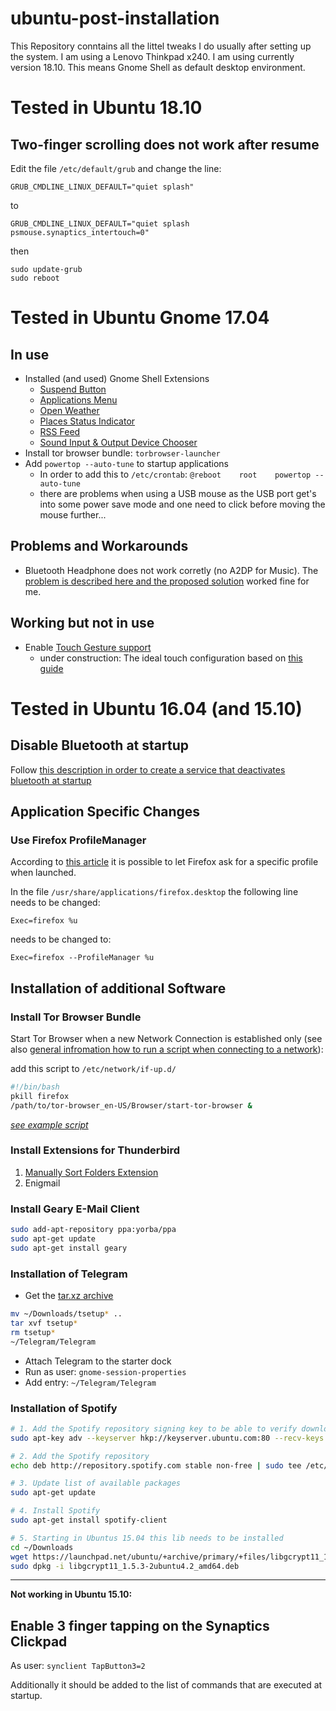 # ubuntu-post-installation
This Repository conntains all the littel tweaks I do usually after setting up the system. I am using a Lenovo Thinkpad x240. I am using currently version 18.10. This means Gnome Shell as default desktop environment.

# Tested in Ubuntu 18.10

## Two-finger scrolling does not work after resume

Edit the file `/etc/default/grub` and change the line:

```
GRUB_CMDLINE_LINUX_DEFAULT="quiet splash"
```

to
```
GRUB_CMDLINE_LINUX_DEFAULT="quiet splash psmouse.synaptics_intertouch=0"
```

then
```
sudo update-grub
sudo reboot
```

# Tested in Ubuntu Gnome 17.04

## In use

- Installed (and used) Gnome Shell Extensions
  - [Suspend Button](https://extensions.gnome.org/extension/826/suspend-button/)
  - [Applications Menu](https://extensions.gnome.org/extension/6/applications-menu/)
  - [Open Weather](https://extensions.gnome.org/extension/750/openweather/)
  - [Places Status Indicator](https://extensions.gnome.org/extension/8/places-status-indicator/)
  - [RSS Feed](https://extensions.gnome.org/extension/948/rss-feed/)
  - [Sound Input & Output Device Chooser](https://extensions.gnome.org/extension/906/sound-output-device-chooser/)
- Install tor browser bundle: `torbrowser-launcher`
- Add `powertop --auto-tune` to startup applications
  - In order to add this to `/etc/crontab`: `@reboot 	root	powertop --auto-tune`
  - there are problems when using a USB mouse as the USB port get's into some power save mode and one need to click before moving the mouse further...

## Problems and Workarounds

- Bluetooth Headphone does not work corretly (no A2DP for Music). The [problem is described here and the proposed solution](https://askubuntu.com/questions/934381/bluetooth-speaker-not-doing-a2dp-ubuntu-gnome-17-04) worked fine for me.

## Working but not in use

- Enable [Touch Gesture support](https://github.com/bulletmark/libinput-gestures)
  - under construction: The ideal touch configuration based on [this guide](https://wiki.gnome.org/Design/OS/Gestures)

# Tested in Ubuntu 16.04 (and 15.10)
## Disable Bluetooth at startup
Follow [this description in order to create a service that deactivates bluetooth at startup](https://wiki.ubuntuusers.de/Bluetooth/Einrichtung#Deaktivierung-beim-Start)

## Application Specific Changes

### Use Firefox ProfileManager

According to [this
article](https://developer.mozilla.org/en-US/Firefox/Multiple_profiles) it is possible to let Firefox ask for a specific
profile when launched.

In the file `/usr/share/applications/firefox.desktop` the following line needs to be changed:
```
Exec=firefox %u
```
needs to be changed to:
```
Exec=firefox --ProfileManager %u
```

## Installation of additional Software

### Install Tor Browser Bundle

Start Tor Browser when a new Network Connection is established only (see also [general infromation how to run a script when connecting to a network](https://wiki.ubuntu.com/OnNetworkConnectionRunScript)):

add this script to `/etc/network/if-up.d/`

```bash
#!/bin/bash
pkill firefox
/path/to/tor-browser_en-US/Browser/start-tor-browser &
```
*[see example script](https://github.com/jukey/ubuntu-post-installation/blob/master/scripts/restart-tor-browser.sh)*

### Install Extensions for Thunderbird

1. [Manually Sort Folders Extension](https://addons.mozilla.org/de/thunderbird/addon/manually-sort-folders/)
2. Enigmail

### Install Geary E-Mail Client

```bash
sudo add-apt-repository ppa:yorba/ppa
sudo apt-get update
sudo apt-get install geary
```
### Installation of Telegram
* Get the [tar.xz archive](https://desktop.telegram.org/)

```bash
mv ~/Downloads/tsetup* ..
tar xvf tsetup*
rm tsetup*
~/Telegram/Telegram
```

* Attach Telegram to the starter dock
* Run as user: ```gnome-session-properties```
* Add entry: ```~/Telegram/Telegram```

### Installation of Spotify

```bash
# 1. Add the Spotify repository signing key to be able to verify downloaded packages
sudo apt-key adv --keyserver hkp://keyserver.ubuntu.com:80 --recv-keys BBEBDCB318AD50EC6865090613B00F1FD2C19886

# 2. Add the Spotify repository
echo deb http://repository.spotify.com stable non-free | sudo tee /etc/apt/sources.list.d/spotify.list

# 3. Update list of available packages
sudo apt-get update

# 4. Install Spotify
sudo apt-get install spotify-client

# 5. Starting in Ubuntus 15.04 this lib needs to be installed
cd ~/Downloads
wget https://launchpad.net/ubuntu/+archive/primary/+files/libgcrypt11_1.5.3-2ubuntu4.2_amd64.deb
sudo dpkg -i libgcrypt11_1.5.3-2ubuntu4.2_amd64.deb
```

-----
**Not working in Ubuntu 15.10:**
## Enable 3 finger tapping on the Synaptics Clickpad

As user:
```synclient TapButton3=2```

Additionally it should be added to the list of commands that are executed at startup.
